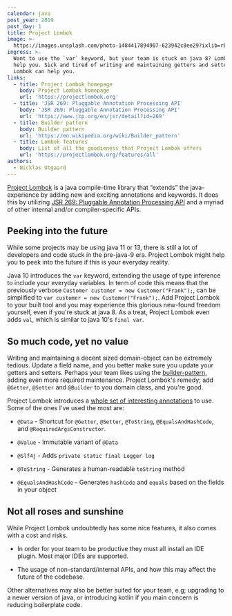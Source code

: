 ```yaml
---
calendar: java
post_year: 2019
post_day: 1
title: Project Lombok
image: >-
  https://images.unsplash.com/photo-1484417894907-623942c8ee29?ixlib=rb-1.2.1&ixid=eyJhcHBfaWQiOjEyMDd9&auto=format&fit=crop&w=1240&q=80
ingress: >-
  Want to use the `var` keyword, but your team is stuck on java 8? Lombok can
  help you. Sick and tired of writing and maintaining getters and setters?
  Lombok can help you.
links:
  - title: Project Lombok homepage
    body: Project Lombok homepage
    url: 'https://projectlombok.org'
  - title: 'JSR 269: Pluggable Annotation Processing API'
    body: 'JSR 269: Pluggable Annotation Processing API'
    url: 'https://www.jcp.org/en/jsr/detail?id=269'
  - title: Builder pattern
    body: Builder pattern
    url: 'https://en.wikipedia.org/wiki/Builder_pattern'
  - title: Lombok features
    body: List of all the goodieness that Project Lombok offers
    url: 'https://projectlombok.org/features/all'
authors:
  - Nicklas Utgaard
---
```

[Project Lombok](https://projectlombok.org) is a java compile-time library that “extends” the java-experience by adding new and exciting annotations and keywords. It does this by utilizing [JSR 269: Pluggable Annotation Processing API](https://www.jcp.org/en/jsr/detail?id=269) and a myriad of other internal and/or compiler-specific APIs.

## Peeking into the future
While some projects may be using java 11 or 13, there is still a lot of developers and code stuck in the pre-java-9 era. Project Lombok might help you to peek into the future if this is your everyday reality.

Java 10 introduces the `var` keyword, extending the usage of type inference to include your everyday variables.
In term of code this means that the previously verbose `Customer customer = new Customer("Frank");`, can be simplified to `var customer = new Customer("Frank");`. Add Project Lombok to your built tool and you may experience this glorious new-found freedom yourself, even if you're stuck at java 8. As a treat, Project Lombok even adds `val`, which is similar to java 10's `final var`.

## So much code, yet no value

Writing and maintaining a decent sized domain-object can be extremely tedious. Update a field name, and you better make sure you update your getters and setters. Perhaps your team likes using the [builder-pattern](https://en.wikipedia.org/wiki/Builder_pattern), adding even more required maintenance. Project Lombok's remedy; add `@Getter`, `@Setter` and `@Builder` to you domain class, and you're good.

  

Project Lombok introduces a [whole set of interesting annotations](https://projectlombok.org/features/all) to use. Some of the ones I've used the most are:

* `@Data` - Shortcut for `@Getter`, `@Setter`, `@ToString`, `@EqualsAndHashCode`, and `@RequiredArgsConstructor`.

* `@Value` - Immutable variant of `@Data`

* `@Slf4j` - Adds `private static final Logger log`

* `@ToString` - Generates a human-readable `toString` method

* `@EqualsAndHashCode` - Generates `hashCode` and `equals` based on the fields in your object

  
  

## Not all roses and sunshine

While Project Lombok undoubtedly has some nice features, it also comes with a cost and risks.

* In order for your team to be productive they must all install an IDE plugin. Most major IDEs are supported.

* The usage of non-standard/internal APIs, and how this may affect the future of the codebase.

  

Other alternatives may also be better suited for your team, e.g; upgrading to a newer version of java, or introducing kotlin if you main concern is reducing boilerplate code.
